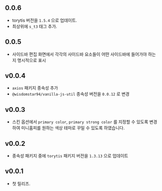 ## 0.0.6

- torytis 버전을 `1.5.4` 으로 업데이트.
- 최상위에 `s_t3` 태그 추가.

## 0.0.5

- 사이드바 편집 화면에서 각각의 사이드바 요소들이 어떤 사이드바에 들어가야 하는지 명시적으로 표시

## v0.0.4

- `axios` 패키지 종속성 추가
- `@wisdomstar94/vanilla-js-util` 종속성 버전을 `0.0.12` 로 변경

## v0.0.3

- 스킨 옵션에서 `primary color`, `primary strong color` 를 지정할 수 있도록 변경하여 미니홈피를 원하는 색상 테마로 꾸밀 수 있도록 하였습니다.

## v0.0.2

- 종속성 패키지 중에 `torytis` 패키지 버전을 `1.3.13` 으로 업데이트

## v0.0.1

- 첫 릴리즈.
